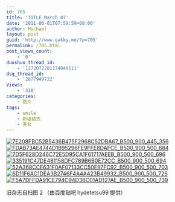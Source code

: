 ```yaml
---
id: 705
title: 'TITLE March 07'
date: '2011-06-01T07:59:59+08:00'
author: Michael
layout: post
guid: 'http://www.gakky.me/?p=705'
permalink: /705.html
post_views_count:
    - '0'
duoshuo_thread_id:
    - '1272072281174049111'
dsq_thread_id:
    - '2877949722'
Views:
    - '318'
categories:
    - 图片
tags:
    - smile
    - 新垣结衣
    - 美女
---
```


[![7E208FBC52B5436B475F2968C52DBA67_B500_900_445_356](http://www.yui-aragaki.org/wp-content/uploads/img/7E208FBC52B5436B475F2968C52DBA67_B500_900_445_356.jpeg)](http://www.yui-aragaki.org/wp-content/uploads/img/7E208FBC52B5436B475F2968C52DBA67_B1280_1280_445_356.jpeg) [![FDAB73AE4744D1B95296FE9FFE8DAFCE_B500_900_500_684](http://www.yui-aragaki.org/wp-content/uploads/img/FDAB73AE4744D1B95296FE9FFE8DAFCE_B500_900_500_684.jpeg)](http://www.yui-aragaki.org/wp-content/uploads/img/FDAB73AE4744D1B95296FE9FFE8DAFCE_B1280_1280_747_1023.jpeg) [![7D5F628D246C72E5D95CA1F61717AEEB_B500_900_500_696](http://www.yui-aragaki.org/wp-content/uploads/img/7D5F628D246C72E5D95CA1F61717AEEB_B500_900_500_696.jpeg)](http://www.yui-aragaki.org/wp-content/uploads/img/7D5F628D246C72E5D95CA1F61717AEEB_B1280_1280_735_1024.jpeg) [![335191C47DE481158DFC789B6B0E72CC_B500_900_500_694](http://www.yui-aragaki.org/wp-content/uploads/img/335191C47DE481158DFC789B6B0E72CC_B500_900_500_694.jpeg)](http://www.yui-aragaki.org/wp-content/uploads/img/335191C47DE481158DFC789B6B0E72CC_B1280_1280_736_1023.jpeg) [![52A368CCE631F0AF07133CC50E97FC92_B500_900_500_703](http://www.yui-aragaki.org/wp-content/uploads/img/52A368CCE631F0AF07133CC50E97FC92_B500_900_500_703.jpeg)](http://www.yui-aragaki.org/wp-content/uploads/img/52A368CCE631F0AF07133CC50E97FC92_B1280_1280_727_1023.jpeg) [![6D11F6AC1DEA3B2746F4A4A423B49932_B500_900_500_726](http://www.yui-aragaki.org/wp-content/uploads/img/6D11F6AC1DEA3B2746F4A4A423B49932_B500_900_500_726.jpeg)](http://www.yui-aragaki.org/wp-content/uploads/img/6D11F6AC1DEA3B2746F4A4A423B49932_B1280_1280_704_1023.jpeg) [![F5A7DFFDA91CE794C94D36C01AD127AE_B500_900_500_739](http://www.yui-aragaki.org/wp-content/uploads/img/F5A7DFFDA91CE794C94D36C01AD127AE_B500_900_500_739.jpeg)](http://www.yui-aragaki.org/wp-content/uploads/img/F5A7DFFDA91CE794C94D36C01AD127AE_B1280_1280_692_1023.jpeg)

旧杂志自扫图 2 （由百度贴吧 hydetetsu99 提供）